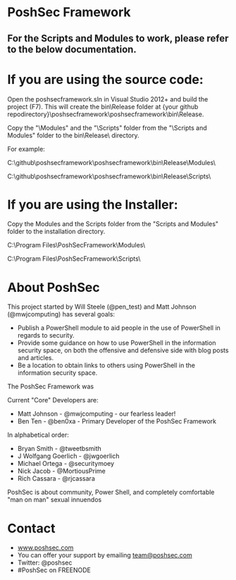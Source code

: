 


PoshSec Framework
========
For the Scripts and Modules to work, please refer to the below documentation.
--
If you are using the source code:
==
Open the poshsecframework.sln in Visual Studio 2012+ and build the project (F7). This will create the bin\Release folder at {your github repodirectory}\poshsecframework\poshsecframework\bin\Release.

Copy the "\Modules" and the "\Scripts" folder from the "\Scripts and Modules" folder to the bin\Release\ directory.

For example: 

C:\github\poshsecframework\poshsecframework\bin\Release\Modules\

C:\github\poshsecframework\poshsecframework\bin\Release\Scripts\


If you are using the Installer:
==
Copy the Modules and the Scripts folder from the "Scripts and Modules" folder to the installation directory.

C:\Program Files\PoshSecFramework\Modules\

C:\Program Files\PoshSecFramework\Scripts\


About PoshSec
========
This project started by Will Steele (@pen_test) and Matt Johnson (@mwjcomputing) has several goals:

- Publish a PowerShell module to aid people in the use of PowerShell in regards to security.
- Provide some guidance on how to use PowerShell in the information security space, on both the offensive and defensive side with blog posts and articles.
- Be a location to obtain links to others using PowerShell in the information security space.

The PoshSec Framework was 

Current "Core" Developers are:
* Matt Johnson - @mwjcomputing - our fearless leader!
* Ben Ten - @ben0xa - Primary Developer of the PoshSec Framework

In alphabetical order:
* Bryan Smith - @tweetbsmith
* J Wolfgang Goerlich - @jwgoerlich
* Michael Ortega - @securitymoey
* Nick Jacob - @MortiousPrime 
* Rich Cassara - @rjcassara

PoshSec is about community, Power Shell, and completely comfortable "man on man" sexual innuendos


Contact
==========
* www.poshsec.com
* You can offer your support by emailing team@poshsec.com
* Twitter: @poshsec
* #PoshSec on FREENODE